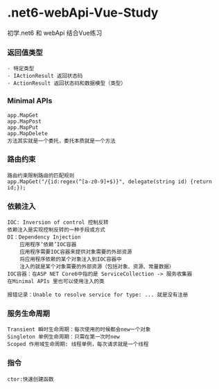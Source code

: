 # .net6-webApi-Vue-Study
初学.net6 和 webApi 结合Vue练习

### 返回值类型
    · 特定类型
    · IActionResult 返回状态码
    · ActionResult 返回状态码和数据模型（类型）

### Minimal APIs
    app.MapGet
    app.MapPost
    app.MapPut
    app.MapDelete
    方法其实就是一个委托，委托本质就是一个方法

### 路由约束
    路由约束限制路由的匹配规则
    app.MapGet("/{id:regex(^[a-z0-9]+$)}", delegate(string id) {return id;});

### 依赖注入
    IOC: Inversion of control 控制反转
    依赖注入是实现控制反转的一种手段或方式
    DI：Dependency Injection 
        应用程序‘依赖’IOC容器
        应用程序需要IOC容器来提供对象需要的外部资源
        将应用程序依赖的某个对象注入到IOC容器中
        注入的就是某个对象需要的外部资源（包括对象、资源、常量数据）
    IOC容器：在ASP NET Core6中指的是 ServiceCollection -> 服务收集器    
    在Minimal APIs 里也可以使用注入的类

    报错记录：Unable to resolve service for type: ... 就是没有注册

### 服务生命周期
    Transient 瞬时生命周期：每次使用的时候都会new一个对象
    Singleton 单例生命周期：只需在第一次时new
    Scoped 作用域生命周期: 线程单例，每次请求就是一个线程

### 指令
    ctor:快速创建函数